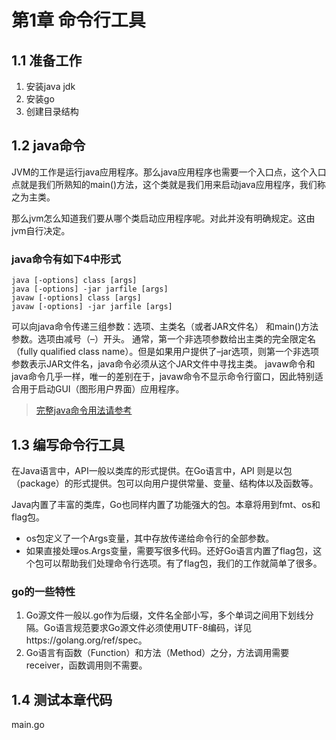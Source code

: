 # 第1章 命令行工具

## 1.1 准备工作
1. 安装java jdk
2. 安装go
3. 创建目录结构

## 1.2 java命令
JVM的工作是运行java应用程序。那么java应用程序也需要一个入口点，这个入口点就是我们所熟知的main()方法，这个类就是我们用来启动java应用程序，我们称之为主类。

那么jvm怎么知道我们要从哪个类启动应用程序呢。对此并没有明确规定。这由jvm自行决定。

### java命令有如下4中形式
```
java [-options] class [args]
java [-options] -jar jarfile [args]
javaw [-options] class [args]
javaw [-options] -jar jarfile [args]
```
可以向java命令传递三组参数：选项、主类名（或者JAR文件名） 和main()方法参数。选项由减号（–）开头。
通常，第一个非选项参数给出主类的完全限定名（fully qualified class name）。但是如果用户提供了–jar选项，则第一个非选项参数表示JAR文件名，java命令必须从这个JAR文件中寻找主类。
javaw命令和java命令几乎一样，唯一的差别在于，javaw命令不显示命令行窗口，因此特别适合用于启动GUI（图形用户界面）应用程序。

>[完整java命令用法请参考](http://docs.oracle.com/javase/8/docs/technotes/tools/windows/java.html)

## 1.3 编写命令行工具
在Java语言中，API一般以类库的形式提供。在Go语言中，API 则是以包（package）的形式提供。包可以向用户提供常量、变量、结构体以及函数等。

Java内置了丰富的类库，Go也同样内置了功能强大的包。本章将用到fmt、os和flag包。
- os包定义了一个Args变量，其中存放传递给命令行的全部参数。
- 如果直接处理os.Args变量，需要写很多代码。还好Go语言内置了flag包，这个包可以帮助我们处理命令行选项。有了flag包，我们的工作就简单了很多。

### go的一些特性
1. Go源文件一般以.go作为后缀，文件名全部小写，多个单词之间用下划线分隔。Go语言规范要求Go源文件必须使用UTF-8编码，详见https://golang.org/ref/spec。
2. Go语言有函数（Function）和方法（Method）之分，方法调用需要receiver，函数调用则不需要。

## 1.4 测试本章代码
main.go